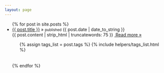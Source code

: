 ```yaml
---
layout: page
---
```

<ul class="posts">
  {% for post in site.posts %}
    <li><a href="{{ post.url }}">{{ post.title }}</a>&nbsp;&raquo;&nbsp;<small>published</small><span>&nbsp;{{ post.date | date_to_string }}</span></li>
    {{ post.content | strip_html | truncatewords: 75 }}
    <a href="{{ post.url }}">&nbsp;Read more&nbsp;&raquo;</a>
    <ul class="tag_box inline">
        {% assign tags_list = post.tags %}
        {% include helpers/tags_list.html %}
    </ul>
    <br/><br/>
  {% endfor %}
</ul>
